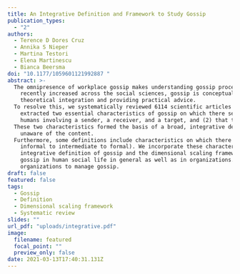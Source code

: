 ```yaml
---
title: An Integrative Definition and Framework to Study Gossip
publication_types:
  - "2"
authors:
  - Terence D Dores Cruz
  - Annika S Nieper
  - Martina Testori
  - Elena Martinescu
  - Bianca Beersma
doi: "10.1177/1059601121992887 "
abstract: >-
  The omnipresence of workplace gossip makes understanding gossip processes imperative to understand social life in organizations. Although gossip research has
	recently increased across the social sciences, gossip is conceptualized in disparate ways in the scientific literature. This conceptual confusion impedes
	theoretical integration and providing practical advice. 
  To resolve this, we systematically reviewed 6114 scientific articles on gossip and identified 324 articles that define gossip. From these definitions, we
	extracted two essential characteristics of gossip on which there seems to be agreement within the literature, namely, (1) that gossip is communication between
	humans involving a sender, a receiver, and a target, and (2) that the target is absent or unaware of the communicated content. 
  These two characteristics formed the basis of a broad, integrative definition of gossip: a sender communicating to a receiver about a target who is absent or
	unaware of the content. 
  Furthermore, some definitions include characteristics on which there is less agreement: gossip valence (from negative to neutral to positive) and formality (from
	informal to intermediate to formal). We incorporate these characteristics in a dimensional scaling framework that can guide future research. Our broad,
	integrative definition of gossip and the dimensional scaling framework provide the building blocks for a systematic, integrated knowledge base on the role of
	gossip in human social life in general as well as in organizations. This can foster future theory development and hypothesis testing, ultimately helping
	organizations to manage gossip.
draft: false
featured: false
tags:
  - Gossip
  - Definition
  - Dimensional scaling framework
  - Systematic review
slides: ""
url_pdf: "uploads/integrative.pdf"
image:
  filename: featured
  focal_point: ""
  preview_only: false
date: 2021-03-13T17:40:31.131Z
---
```

<script type='text/javascript' src='https://d1bxh8uas1mnw7.cloudfront.net/assets/embed.js'></script>
<div data-badge-details="right" data-badge-type="large-donut" data-doi="http://dx.doi.org/10.1177/1059601121992887" data-hide-no-mentions="true" class="altmetric-embed"></div>
